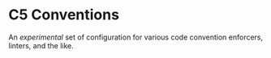 # C5 Conventions

An *experimental* set of configuration for various code convention enforcers, linters, and the like.
